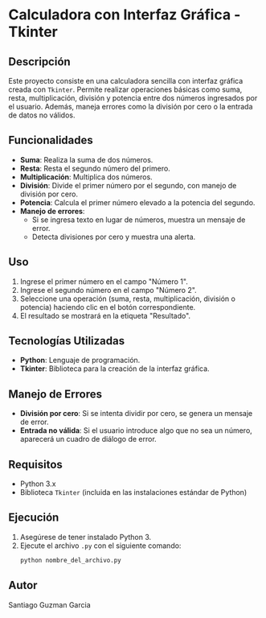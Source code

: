 # Calculadora con Interfaz Gráfica - Tkinter

## Descripción

Este proyecto consiste en una calculadora sencilla con interfaz gráfica creada con `Tkinter`. Permite realizar operaciones básicas como suma, resta, multiplicación, división y potencia entre dos números ingresados por el usuario. Además, maneja errores como la división por cero o la entrada de datos no válidos.

## Funcionalidades

- **Suma**: Realiza la suma de dos números.
- **Resta**: Resta el segundo número del primero.
- **Multiplicación**: Multiplica dos números.
- **División**: Divide el primer número por el segundo, con manejo de división por cero.
- **Potencia**: Calcula el primer número elevado a la potencia del segundo.
- **Manejo de errores**: 
  - Si se ingresa texto en lugar de números, muestra un mensaje de error.
  - Detecta divisiones por cero y muestra una alerta.

## Uso

1. Ingrese el primer número en el campo "Número 1".
2. Ingrese el segundo número en el campo "Número 2".
3. Seleccione una operación (suma, resta, multiplicación, división o potencia) haciendo clic en el botón correspondiente.
4. El resultado se mostrará en la etiqueta "Resultado".

## Tecnologías Utilizadas

- **Python**: Lenguaje de programación.
- **Tkinter**: Biblioteca para la creación de la interfaz gráfica.

## Manejo de Errores

- **División por cero**: Si se intenta dividir por cero, se genera un mensaje de error.
- **Entrada no válida**: Si el usuario introduce algo que no sea un número, aparecerá un cuadro de diálogo de error.

## Requisitos

- Python 3.x
- Biblioteca `Tkinter` (incluida en las instalaciones estándar de Python)

## Ejecución

1. Asegúrese de tener instalado Python 3.
2. Ejecute el archivo `.py` con el siguiente comando:
    ```bash
    python nombre_del_archivo.py
    ```

## Autor

Santiago Guzman Garcia
